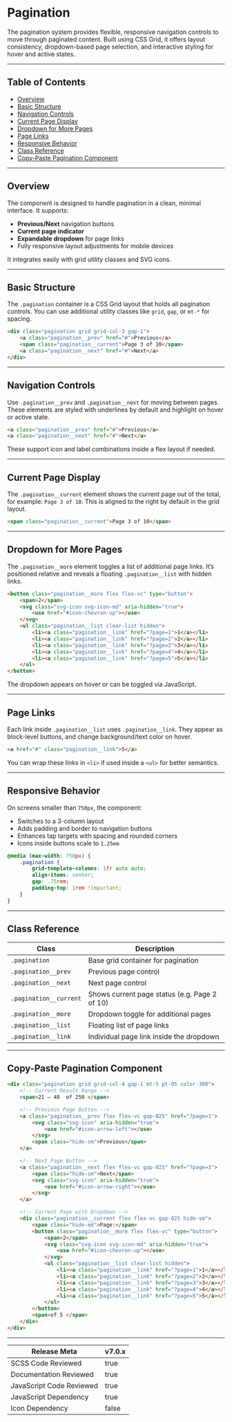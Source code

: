 # Pagination

The pagination system provides flexible, responsive navigation controls to move through paginated content. Built using CSS Grid, it offers layout consistency, dropdown-based page selection, and interactive styling for hover and active states.

---

## Table of Contents

- [Overview](#overview)
- [Basic Structure](#basic-structure)
- [Navigation Controls](#navigation-controls)
- [Current Page Display](#current-page-display)
- [Dropdown for More Pages](#dropdown-for-more-pages)
- [Page Links](#page-links)
- [Responsive Behavior](#responsive-behavior)
- [Class Reference](#class-reference)
- [Copy-Paste Pagination Component](#copy-paste-pagination-component)

---

## Overview

The component is designed to handle pagination in a clean, minimal interface. It supports:

- **Previous/Next** navigation buttons
- **Current page indicator**
- **Expandable dropdown** for page links
- Fully responsive layout adjustments for mobile devices

It integrates easily with grid utility classes and SVG icons.

---

## Basic Structure

The `.pagination` container is a CSS Grid layout that holds all pagination controls. You can use additional utility classes like `grid`, `gap`, or `mt-*` for spacing.

```html
<div class="pagination grid grid-col-3 gap-1">
    <a class="pagination__prev" href="#">Previous</a>
    <span class="pagination__current">Page 3 of 10</span>
    <a class="pagination__next" href="#">Next</a>
</div>
```

---

## Navigation Controls

Use `.pagination__prev` and `.pagination__next` for moving between pages. These elements are styled with underlines by default and highlight on hover or active state.

```html
<a class="pagination__prev" href="#">Previous</a>
<a class="pagination__next" href="#">Next</a>
```

These support icon and label combinations inside a flex layout if needed.

---

## Current Page Display

The `.pagination__current` element shows the current page out of the total, for example: `Page 3 of 10`. This is aligned to the right by default in the grid layout.

```html
<span class="pagination__current">Page 3 of 10</span>
```

---

## Dropdown for More Pages

The `.pagination__more` element toggles a list of additional page links. It’s positioned relative and reveals a floating `.pagination__list` with hidden links.

```html
<button class="pagination__more flex flex-vc" type="button">
	<span>2</span>
	<svg class="svg-icon svg-icon-md" aria-hidden="true">
		<use href="#icon-chevron-up"></use>
	</svg>
	<ul class="pagination__list clear-list hidden">
		<li><a class="pagination__link" href="?page=1">1</a></li>
		<li><a class="pagination__link" href="?page=2">2</a></li>
		<li><a class="pagination__link" href="?page=3">3</a></li>
		<li><a class="pagination__link" href="?page=4">4</a></li>
		<li><a class="pagination__link" href="?page=5">5</a></li>
	</ul>
</button>
```

The dropdown appears on hover or can be toggled via JavaScript.

---

## Page Links

Each link inside `.pagination__list` uses `.pagination__link`. They appear as block-level buttons, and change background/text color on hover.

```html
<a href="#" class="pagination__link">5</a>
```

You can wrap these links in `<li>` if used inside a `<ul>` for better semantics.

---

## Responsive Behavior

On screens smaller than `750px`, the component:

- Switches to a 3-column layout
- Adds padding and border to navigation buttons
- Enhances tap targets with spacing and rounded corners
- Icons inside buttons scale to `1.25em`

```css
@media (max-width: 750px) {
    .pagination {
        grid-template-columns: 1fr auto auto;
        align-items: center;
        gap: .75rem;
        padding-top: 1rem !important;
    }
}
```

---

## Class Reference

| Class                  | Description                                   | 
| ---------------------- | --------------------------------------------- |
| `.pagination`          | Base grid container for pagination            |
| `.pagination__prev`    | Previous page control                         |
| `.pagination__next`    | Next page control                             |
| `.pagination__current` | Shows current page status (e.g. Page 2 of 10) |
| `.pagination__more`    | Dropdown toggle for additional pages          |
| `.pagination__list`    | Floating list of page links                   |
| `.pagination__link`    | Individual page link inside the dropdown      |

---

## Copy-Paste Pagination Component

```html
<div class="pagination grid grid-col-4 gap-1 mt-5 pt-05 color-300">
    <!-- Current Result Range -->
    <span>21 – 40  of 250 </span>

    <!-- Previous Page Button -->
    <a class="pagination__prev flex flex-vc gap-025" href="?page=1">
        <svg class="svg-icon" aria-hidden="true">
            <use href="#icon-arrow-left"></use>
        </svg>
        <span class="hide-sm">Previous</span>
    </a>

    <!-- Next Page Button -->
    <a class="pagination__next flex flex-vc gap-025" href="?page=3">
        <span class="hide-sm">Next</span>
        <svg class="svg-icon" aria-hidden="true">
            <use href="#icon-arrow-right"></use>
        </svg>
    </a>

    <!-- Current Page with Dropdown -->
    <div class="pagination__current flex flex-vc gap-025 hide-sm">
        <span class="hide-md">Page:</span>
        <button class="pagination__more flex flex-vc" type="button">
            <span>2</span>
            <svg class="svg-icon svg-icon-md" aria-hidden="true">
                <use href="#icon-chevron-up"></use>
            </svg>
            <ul class="pagination__list clear-list hidden">
                <li><a class="pagination__link" href="?page=1">1</a></li>
                <li><a class="pagination__link" href="?page=2">2</a></li>
                <li><a class="pagination__link" href="?page=3">3</a></li>
                <li><a class="pagination__link" href="?page=4">4</a></li>
                <li><a class="pagination__link" href="?page=5">5</a></li>
            </ul>
        </button>
        <span>of 5 </span>
    </div>
</div>
```

---

| Release Meta             | v7.0.x |
| ------------------------ | ------ |
| SCSS Code Reviewed       | true   |
| Documentation Reviewed   | true   |
| JavaScript Code Reviewed | true   |
| JavaScript Dependency    | true   |
| Icon Dependency          | false  | 
